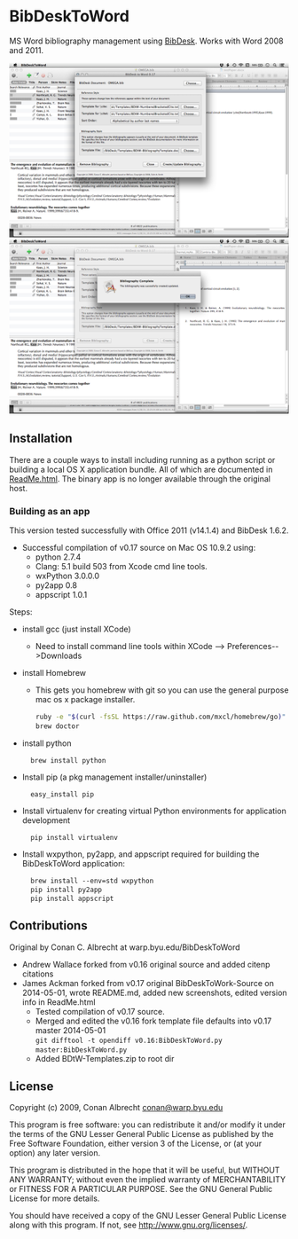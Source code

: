 # BibDeskToWord

MS Word bibliography management using [BibDesk](http://bibdesk.sourceforge.net). Works with Word 2008 and 2011.

![](assets/Screen_Shot_2014-04-30_at_9.27.37_AM.png)
![](assets/Screen_Shot_2014-04-30_at_9.29.16_AM.png)




## Installation

There are a couple ways to install including running as a python script or building a local OS X application bundle. All of which are documented in [ReadMe.html](ReadMe.html). The binary app is no longer available through the original host.

### Building as an app
This version tested successfully with Office 2011 (v14.1.4) and BibDesk 1.6.2.

* Successful compilation of v0.17 source on Mac OS 10.9.2 using: 
	* python 2.7.4
	* Clang: 5.1 build 503 from Xcode cmd line tools. 
	* wxPython 3.0.0.0
	* py2app 0.8
	* appscript 1.0.1

Steps: 

* install gcc (just install XCode)
	* Need to install command line tools within XCode --> Preferences-->Downloads
* install Homebrew
	* This gets you homebrew with git so you can use the general purpose mac os x package installer.
		```bash
		ruby -e "$(curl -fsSL https://raw.github.com/mxcl/homebrew/go)"
		brew doctor
		```
* install python 

		brew install python
	
* Install pip (a pkg management installer/uninstaller)

		easy_install pip

* Install virtualenv for creating virtual Python environments for application development

		pip install virtualenv

* Install wxpython, py2app, and appscript required for building the BibDeskToWord application:  

		brew install --env=std wxpython  	
		pip install py2app
		pip install appscript  




## Contributions 

Original by Conan C. Albrecht at warp.byu.edu/BibDeskToWord

* Andrew Wallace forked from v0.16 original source and added citenp citations
* James Ackman forked from v0.17 original BibDeskToWork-Source on 2014-05-01, wrote README.md, added new screenshots, edited version info in ReadMe.html
	* Tested compilation of v0.17 source.
	* Merged and edited the v0.16 fork template file defaults into v0.17 master 2014-05-01  
```git difftool -t opendiff v0.16:BibDeskToWord.py master:BibDeskToWord.py```
	* Added BDtW-Templates.zip to root dir

## License

Copyright (c) 2009, Conan Albrecht <conan@warp.byu.edu>

This program is free software: you can redistribute it and/or modify
it under the terms of the GNU Lesser General Public License as published by
the Free Software Foundation, either version 3 of the License, or
(at your option) any later version.

This program is distributed in the hope that it will be useful,
but WITHOUT ANY WARRANTY; without even the implied warranty of
MERCHANTABILITY or FITNESS FOR A PARTICULAR PURPOSE.  See the
GNU General Public License for more details.

You should have received a copy of the GNU Lesser General Public License
along with this program.  If not, see <http://www.gnu.org/licenses/>.
